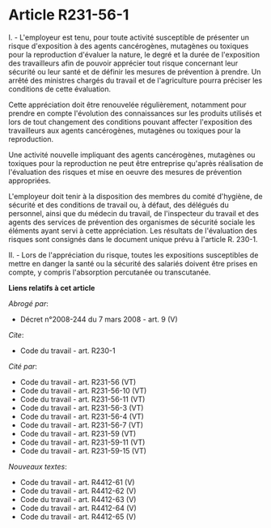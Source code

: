 # Article R231-56-1

I. - L'employeur est tenu, pour toute activité susceptible de présenter un risque d'exposition à des agents cancérogènes,
mutagènes ou toxiques pour la reproduction d'évaluer la nature, le degré et la durée de l'exposition des travailleurs afin de
pouvoir apprécier tout risque concernant leur sécurité ou leur santé et de définir les mesures de prévention à prendre. Un
arrêté des ministres chargés du travail et de l'agriculture pourra préciser les conditions de cette évaluation.

Cette appréciation doit être renouvelée régulièrement, notamment pour prendre en compte l'évolution des connaissances sur les
produits utilisés et lors de tout changement des conditions pouvant affecter l'exposition des travailleurs aux agents
cancérogènes, mutagènes ou toxiques pour la reproduction.

Une activité nouvelle impliquant des agents cancérogènes, mutagènes ou toxiques pour la reproduction ne peut être entreprise
qu'après réalisation de l'évaluation des risques et mise en oeuvre des mesures de prévention appropriées.

L'employeur doit tenir à la disposition des membres du comité d'hygiène, de sécurité et des conditions de travail ou, à
défaut, des délégués du personnel, ainsi que du médecin du travail, de l'inspecteur du travail et des agents des services de
prévention des organismes de sécurité sociale les éléments ayant servi à cette appréciation. Les résultats de l'évaluation
des risques sont consignés dans le document unique prévu à l'article R. 230-1.

II. - Lors de l'appréciation du risque, toutes les expositions susceptibles de mettre en danger la santé ou la sécurité des
salariés doivent être prises en compte, y compris l'absorption percutanée ou transcutanée.

**Liens relatifs à cet article**

_Abrogé par_:

  - Décret n°2008-244 du 7 mars 2008 - art. 9 (V)

_Cite_:

  - Code du travail - art. R230-1

_Cité par_:

  - Code du travail - art. R231-56 (VT)
  - Code du travail - art. R231-56-10 (VT)
  - Code du travail - art. R231-56-11 (VT)
  - Code du travail - art. R231-56-3 (VT)
  - Code du travail - art. R231-56-4 (VT)
  - Code du travail - art. R231-56-7 (VT)
  - Code du travail - art. R231-59 (VT)
  - Code du travail - art. R231-59-11 (VT)
  - Code du travail - art. R231-59-15 (VT)

_Nouveaux textes_:

  - Code du travail - art. R4412-61 (V)
  - Code du travail - art. R4412-62 (V)
  - Code du travail - art. R4412-63 (V)
  - Code du travail - art. R4412-64 (V)
  - Code du travail - art. R4412-65 (V)
